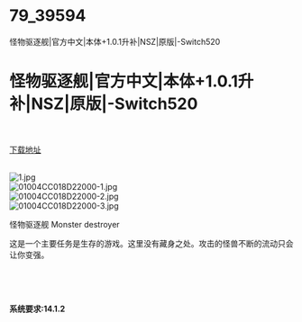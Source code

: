 # 79_39594
怪物驱逐舰|官方中文|本体+1.0.1升补|NSZ|原版|-Switch520
# 怪物驱逐舰|官方中文|本体+1.0.1升补|NSZ|原版|-Switch520
 <br/></br>
[下载地址](https://www.switch520.cc/article/39594 "下载地址")
<br/></br>

<p><img title="1.jpg" src="https://www.switch520.cc/muke_img/2022_08_05_bd627479d601e.jpg" alt="1.jpg"><br>
<img title="01004CC018D22000-1.jpg" src="https://www.switch520.cc/muke_img/2022_08_05_12d00ac66e6cc.jpg" alt="01004CC018D22000-1.jpg"><br>
<img title="01004CC018D22000-2.jpg" src="https://www.switch520.cc/muke_img/2022_08_05_bea8023612dfb.jpg" alt="01004CC018D22000-2.jpg"><br>
<img title="01004CC018D22000-3.jpg" src="https://www.switch520.cc/muke_img/2022_08_05_38c2d04f3937f.jpg" alt="01004CC018D22000-3.jpg"></p>
<p>怪物驱逐舰 Monster destroyer</p>
<p>这是一个主要任务是生存的游戏。这里没有藏身之处。攻击的怪兽不断的流动只会让你变强。</p>
<p>&nbsp;</p>
<p>&nbsp;</p>
<p><strong>系统要求:14.1.2</strong></p>


